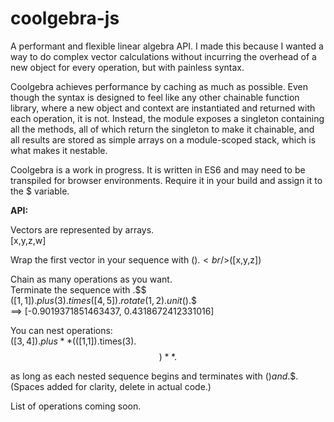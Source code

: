 # coolgebra-js

A performant and flexible linear algebra API.
I made this because I wanted a way to do complex vector calculations without incurring the overhead of a new object for every operation, but with painless syntax.

Coolgebra achieves performance by caching as much as possible. Even though the syntax is designed to feel like any other chainable function library, where a new object and context are instantiated and returned with each operation, it is not. Instead, the module exposes a singleton containing all the methods, all of which return the singleton to make it chainable, and all results are stored as simple arrays on a module-scoped stack, which is what makes it nestable.

Coolgebra is a work in progress. It is written in ES6 and may need to be transpiled for browser environments.
Require it in your build and assign it to the $ variable.

**API:**

Vectors are represented by arrays.
<br/>[x,y,z,w]
  
Wrap the first vector in your sequence with $().
<br/>$([x,y,z])

Chain as many operations as you want.
<br/>Terminate the sequence with .$$
<br/>$([1,1]).plus(3).times([4,5]).rotate(1,2).unit().$$
<br/>==> [-0.9019371851463437, 0.4318672412331016]

You can nest operations:
<br/>$([3,4]).plus  **($([1,1]).times(3).$$)**  .$$

as long as each nested sequence begins and terminates with $() and .$$.
(Spaces added for clarity, delete in actual code.)

List of operations coming soon.
